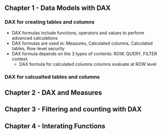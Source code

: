## Chapter 1 - Data Models with DAX
### DAX for creating tables and columns 
- DAX formulas include functions, operators and values to perform advanced calculations
- DAX formulas are used in: Measures, Calculated columns, Calculated tables, Row-level security
- DAX formula depends on the 3 types of contents: ROW, QUERY, FILTER context.
  - DAX formula for calculated columns columns evaluate at ROW level 
### DAX for calcualted tables and columns
## Chapter 2 - DAX and Measures 
## Chapter 3 - Filtering and counting with DAX 
## Chapter 4 - Interating Functions 
